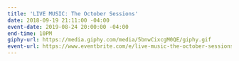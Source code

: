```yaml
---
title: 'LIVE MUSIC: The October Sessions'
date: 2018-09-19 21:11:00 -04:00
event-date: 2019-08-24 20:00:00 -04:00
end-time: 10PM
giphy-url: https://media.giphy.com/media/5bnwCixcgM0QE/giphy.gif
event-url: https://www.eventbrite.com/e/live-music-the-october-sessions-tickets-65202082183
---
```



